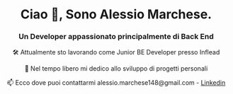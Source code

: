 <h1 align="center">Ciao 👋, Sono Alessio Marchese.</h1>
<h3 align="center">Un Developer appassionato principalmente di Back End</h3>

<p align="center">
  🛠️ Attualmente sto lavorando come Junior BE Developer presso Inflead
</p>
<p align="center">
  🌱 Nel tempo libero mi dedico allo sviluppo di progetti personali
</p>
<p align="center">
  📫 Ecco dove puoi contattarmi alessio.marchese148@gmail.com - <a href="https://www.linkedin.com/in/alessio-marchese-0b29492a3">Linkedin</a>
</p>
